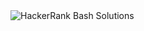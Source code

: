 
<img align="center" src="https://raw.githubusercontent.com/C0deDaedalus/Hackerrank-Linux-Shell-Solutions/master/bash_hackerrank.png" alt="HackerRank Bash Solutions">
